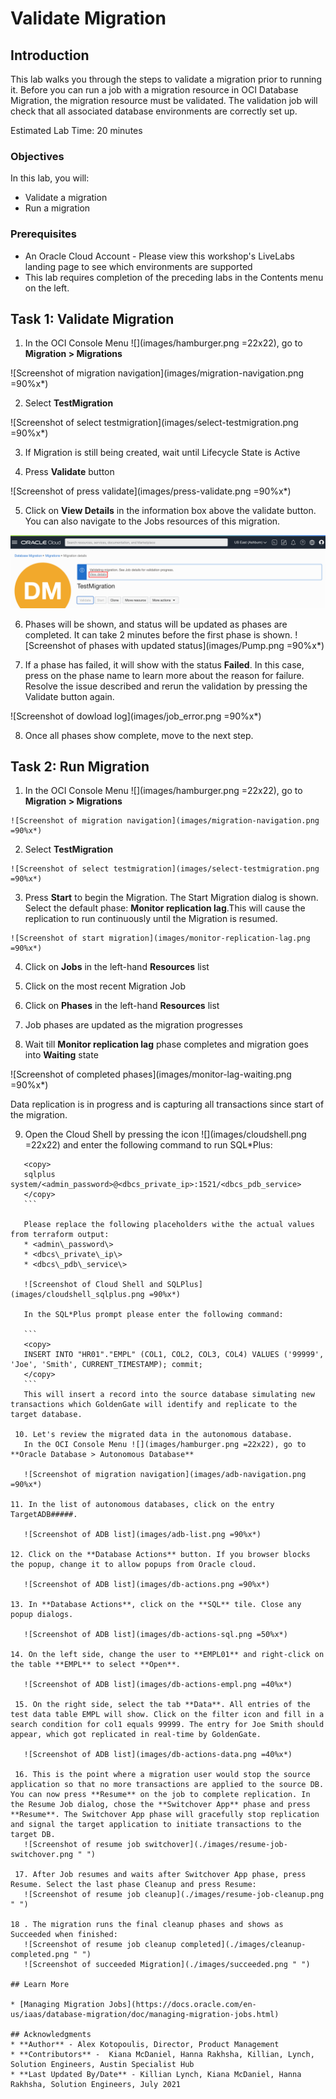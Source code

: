 # Validate Migration

## Introduction

This lab walks you through the steps to validate a migration prior to running it. Before you can run a job with a migration resource in OCI Database Migration, the migration resource must be validated. The validation job will check that all associated database environments are correctly set up.

Estimated Lab Time: 20 minutes

### Objectives

In this lab, you will:
* Validate a migration
* Run a migration

### Prerequisites

* An Oracle Cloud Account - Please view this workshop's LiveLabs landing page to see which environments are supported
* This lab requires completion of the preceding labs in the Contents menu on the left.


## Task 1: Validate Migration

1. In the OCI Console Menu ![](images/hamburger.png =22x22), go to **Migration > Migrations**

  ![Screenshot of migration navigation](images/migration-navigation.png =90%x*)

2. Select **TestMigration**

  ![Screenshot of select testmigration](images/select-testmigration.png =90%x*)

3. If Migration is still being created, wait until Lifecycle State is Active

4. Press **Validate** button

  ![Screenshot of press validate](images/press-validate.png =90%x*)

5. Click on **View Details** in the information box above the validate button. You can also navigate to the Jobs resources of this migration.

  ![Screenshot of click jobs](images/migration-view-details.png)

6. Phases will be shown, and status will be updated as phases are completed. It can take 2 minutes before the first phase is shown.
    ![Screenshot of phases with updated status](images/Pump.png =90%x*)

7. If a phase has failed, it will show with the status **Failed**. In this case, press on the phase name to learn more about the reason for failure. Resolve the issue described and rerun the validation by pressing the Validate button again.

  ![Screenshot of dowload log](images/job_error.png =90%x*)

8. Once all phases show complete, move to the next step.

## Task 2: Run Migration

  1. In the OCI Console Menu ![](images/hamburger.png =22x22), go to **Migration > Migrations**

    ![Screenshot of migration navigation](images/migration-navigation.png =90%x*)

  2. Select **TestMigration**

    ![Screenshot of select testmigration](images/select-testmigration.png =90%x*)

  3. Press **Start** to begin the Migration. The Start Migration dialog is shown. Select the default phase: **Monitor replication lag**.This will cause the replication to run continuously until the Migration is resumed. 

    ![Screenshot of start migration](images/monitor-replication-lag.png =90%x*)

  4. Click on **Jobs** in the left-hand **Resources** list

  5. Click on the most recent Migration Job

  6. Click on **Phases** in the left-hand **Resources** list

  7. Job phases are updated as the migration progresses

  8. Wait till **Monitor replication lag** phase completes and migration goes into **Waiting** state

  ![Screenshot of completed phases](images/monitor-lag-waiting.png =90%x*)

 Data replication is in progress and is capturing all transactions since start of the migration. 
  
  9. Open the Cloud Shell by pressing the icon ![](images/cloudshell.png =22x22) and enter the following command to run SQL*Plus:
 ```
    <copy>
    sqlplus system/<admin_password>@<dbcs_private_ip>:1521/<dbcs_pdb_service>
    </copy>
    ```

    Please replace the following placeholders withe the actual values from terraform output:
    * <admin\_password\>
    * <dbcs\_private\_ip\>
    * <dbcs\_pdb\_service\>

    ![Screenshot of Cloud Shell and SQLPlus](images/cloudshell_sqlplus.png =90%x*)

    In the SQL*Plus prompt please enter the following command:

    ```
    <copy>
    INSERT INTO "HR01"."EMPL" (COL1, COL2, COL3, COL4) VALUES ('99999', 'Joe', 'Smith', CURRENT_TIMESTAMP); commit;
    </copy>
    ``` 
    This will insert a record into the source database simulating new transactions which GoldenGate will identify and replicate to the target database.

  10. Let's review the migrated data in the autonomous database.
    In the OCI Console Menu ![](images/hamburger.png =22x22), go to **Oracle Database > Autonomous Database**

    ![Screenshot of migration navigation](images/adb-navigation.png =90%x*) 

 11. In the list of autonomous databases, click on the entry TargetADB#####.   

    ![Screenshot of ADB list](images/adb-list.png =90%x*) 

 12. Click on the **Database Actions** button. If you browser blocks the popup, change it to allow popups from Oracle cloud. 

    ![Screenshot of ADB list](images/db-actions.png =90%x*) 

 13. In **Database Actions**, click on the **SQL** tile. Close any popup dialogs.

    ![Screenshot of ADB list](images/db-actions-sql.png =50%x*) 
 
 14. On the left side, change the user to **EMPL01** and right-click on the table **EMPL** to select **Open**.

    ![Screenshot of ADB list](images/db-actions-empl.png =40%x*)

  15. On the right side, select the tab **Data**. All entries of the test data table EMPL will show. Click on the filter icon and fill in a search condition for col1 equals 99999. The entry for Joe Smith should appear, which got replicated in real-time by GoldenGate.

    ![Screenshot of ADB list](images/db-actions-data.png =40%x*) 

  16. This is the point where a migration user would stop the source application so that no more transactions are applied to the source DB. You can now press **Resume** on the job to complete replication. In the Resume Job dialog, chose the **Switchover App** phase and press **Resume**. The Switchover App phase will gracefully stop replication and signal the target application to initiate transactions to the target DB.
    ![Screenshot of resume job switchover](./images/resume-job-switchover.png " ")

  17. After Job resumes and waits after Switchover App phase, press Resume. Select the last phase Cleanup and press Resume:
    ![Screenshot of resume job cleanup](./images/resume-job-cleanup.png " ")

 18 . The migration runs the final cleanup phases and shows as Succeeded when finished:
    ![Screenshot of resume job cleanup completed](./images/cleanup-completed.png " ")
    ![Screenshot of succeeded Migration](./images/succeeded.png " ")

## Learn More

* [Managing Migration Jobs](https://docs.oracle.com/en-us/iaas/database-migration/doc/managing-migration-jobs.html)

## Acknowledgments
* **Author** - Alex Kotopoulis, Director, Product Management
* **Contributors** -  Kiana McDaniel, Hanna Rakhsha, Killian, Lynch, Solution Engineers, Austin Specialist Hub
* **Last Updated By/Date** - Killian Lynch, Kiana McDaniel, Hanna Rakhsha, Solution Engineers, July 2021

